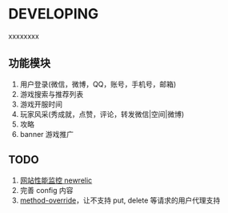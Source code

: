 # DEVELOPING

xxxxxxxx

## 功能模块

1. 用户登录(微信，微博，QQ，账号，手机号，邮箱)
2. 游戏搜索与推荐列表
3. 游戏开服时间
4. 玩家风采(秀成就，点赞，评论，转发微信|空间|微博)
5. 攻略
6. banner 游戏推广

## TODO

1. [网站性能监控 newrelic](https://cnodejs.org/topic/53fde58d7c1e2284785cd39e)
2. 完善 config 内容
3. [method-override](https://www.npmjs.com/package/method-override)，让不支持 put, delete 等请求的用户代理支持

